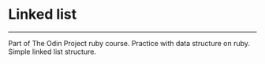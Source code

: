 # Linked list
---
Part of The Odin Project ruby course. 
Practice with data structure on ruby. Simple linked list structure.
